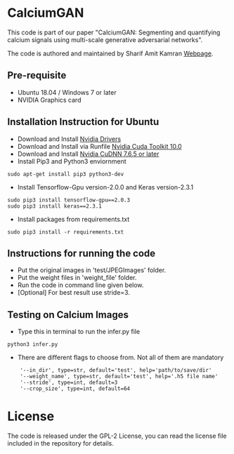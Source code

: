 # CalciumGAN

This code is part of our paper "CalciumGAN: Segmenting and quantifying calcium signals using multi-scale generative adversarial networks". 

The code is authored and maintained by Sharif Amit Kamran [Webpage](https://www.sharifamit.com/).

## Pre-requisite
- Ubuntu 18.04 / Windows 7 or later
- NVIDIA Graphics card


## Installation Instruction for Ubuntu
- Download and Install [Nvidia Drivers](https://www.nvidia.com/Download/driverResults.aspx/142567/en-us)
- Download and Install via Runfile [Nvidia Cuda Toolkit 10.0](https://developer.nvidia.com/cuda-10.0-download-archive?target_os=Linux&target_arch=x86_64&target_distro=Ubuntu&target_version=1804&target_type=runfilelocal)
- Download and Install [Nvidia CuDNN 7.6.5 or later](https://developer.nvidia.com/rdp/cudnn-archive)
- Install Pip3 and Python3 enviornment

```
sudo apt-get install pip3 python3-dev
```
- Install Tensorflow-Gpu version-2.0.0 and Keras version-2.3.1
```
sudo pip3 install tensorflow-gpu==2.0.3
sudo pip3 install keras==2.3.1
```
- Install packages from requirements.txt
```
sudo pip3 install -r requirements.txt
```

## Instructions for running the code

- Put the original images in 'test/JPEGImages' folder.
- Put the weight files in 'weight_file' folder.
- Run the code in command line given below.
- [Optional] For best result use stride=3.

## Testing on Calcium Images

- Type this in terminal to run the infer.py file
```
python3 infer.py 
```

- There are different flags to choose from. Not all of them are mandatory

```
    '--in_dir', type=str, default='test', help='path/to/save/dir'
    '--weight_name', type=str, default='test', help='.h5 file name'   
    '--stride', type=int, default=3
    '--crop_size', type=int, default=64
```


# License

The code is released under the GPL-2 License, you can read the license file included in the repository for details.
